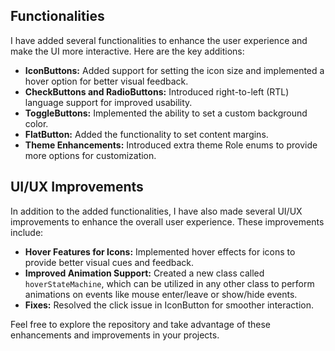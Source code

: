 ## Functionalities

I have added several functionalities to enhance the user experience and make the UI more interactive. Here are the key additions:

- **IconButtons:** Added support for setting the icon size and implemented a hover option for better visual feedback.
- **CheckButtons and RadioButtons:** Introduced right-to-left (RTL) language support for improved usability.
- **ToggleButtons:** Implemented the ability to set a custom background color.
- **FlatButton:** Added the functionality to set content margins.
- **Theme Enhancements:** Introduced extra theme Role enums to provide more options for customization.

## UI/UX Improvements

In addition to the added functionalities, I have also made several UI/UX improvements to enhance the overall user experience. These improvements include:

- **Hover Features for Icons:** Implemented hover effects for icons to provide better visual cues and feedback.
- **Improved Animation Support:** Created a new class called `hoverStateMachine`, which can be utilized in any other class to perform animations on events like mouse enter/leave or show/hide events.
- **Fixes:** Resolved the click issue in IconButton for smoother interaction.

Feel free to explore the repository and take advantage of these enhancements and improvements in your projects.
